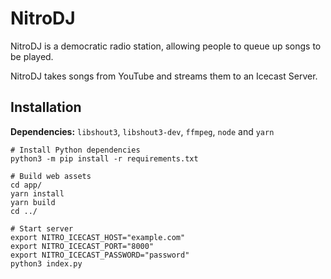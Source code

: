 # NitroDJ

NitroDJ is a democratic radio station, allowing people to queue up songs to be played.

NitroDJ takes songs from YouTube and streams them to an Icecast Server.

## Installation

**Dependencies:** `libshout3`, `libshout3-dev`, `ffmpeg`, `node` and `yarn`

```shell script
# Install Python dependencies
python3 -m pip install -r requirements.txt

# Build web assets
cd app/
yarn install
yarn build
cd ../

# Start server
export NITRO_ICECAST_HOST="example.com"
export NITRO_ICECAST_PORT="8000"
export NITRO_ICECAST_PASSWORD="password"
python3 index.py
```